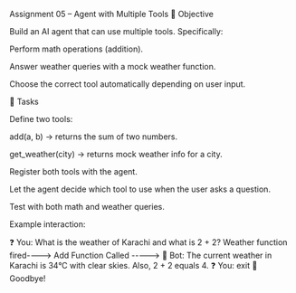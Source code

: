 Assignment 05 – Agent with Multiple Tools
🎯 Objective

Build an AI agent that can use multiple tools. Specifically:

Perform math operations (addition).

Answer weather queries with a mock weather function.

Choose the correct tool automatically depending on user input.


📝 Tasks

Define two tools:

add(a, b) → returns the sum of two numbers.

get_weather(city) → returns mock weather info for a city.

Register both tools with the agent.

Let the agent decide which tool to use when the user asks a question.

Test with both math and weather queries.


Example interaction:

❓ You: What is the weather of Karachi and what is 2 + 2? 
Weather function fired---->
Add Function Called ----->
🤖 Bot:  The current weather in Karachi is 34°C with clear skies. Also, 2 + 2 equals 4.
❓ You: exit
👋 Goodbye!


